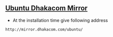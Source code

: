 ## [Ubuntu Dhakacom Mirror](https://launchpad.net/ubuntu/+mirror/mirror.dhakacom.com-archive)
* At the installation time give following address
```sh
http://mirror.dhakacom.com/ubuntu/
```
